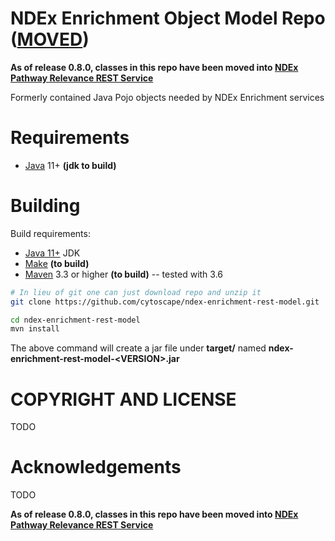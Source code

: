 
[jetty]: http://eclipse.org/jetty/
[maven]: http://maven.apache.org/
[java]: https://www.oracle.com/java/index.html
[git]: https://git-scm.com/

[make]: https://www.gnu.org/software/make



NDEx Enrichment Object Model Repo ([MOVED](https://github.com/cytoscape/ndex-enrichment-rest))
============================================================

**As of release 0.8.0, classes in this repo have been moved into 
[NDEx Pathway Relevance REST Service](https://github.com/cytoscape/ndex-enrichment-rest)**


Formerly contained Java Pojo objects needed by NDEx Enrichment services



Requirements
============

* [Java][java] 11+ **(jdk to build)**


Building  
========

Build requirements:

* [Java 11+][java] JDK
* [Make][make] **(to build)**
* [Maven][maven] 3.3 or higher **(to build)** -- tested with 3.6


```Bash
# In lieu of git one can just download repo and unzip it
git clone https://github.com/cytoscape/ndex-enrichment-rest-model.git

cd ndex-enrichment-rest-model
mvn install

```

The above command will create a jar file under **target/** named 
**ndex-enrichment-rest-model-\<VERSION\>.jar** 




COPYRIGHT AND LICENSE
=====================

TODO

Acknowledgements
================

TODO

**As of release 0.8.0, classes in this repo have been moved into 
[NDEx Pathway Relevance REST Service](https://github.com/cytoscape/ndex-enrichment-rest)**
